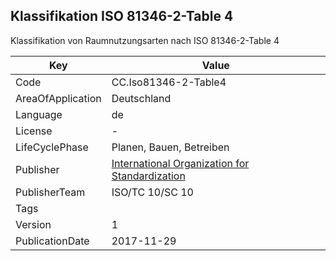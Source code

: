 ## Klassifikation ISO 81346-2-Table 4
Klassifikation von Raumnutzungsarten nach ISO 81346-2-Table 4

Key | Value |
--|--|
Code | CC.Iso81346-2-Table4 |  
AreaOfApplication | Deutschland |  
Language | de |  
License | - |  
LifeCyclePhase | Planen, Bauen, Betreiben |  
Publisher | [International Organization for Standardization](https://www.iso.org/standard/50858.html) |  
PublisherTeam | ISO/TC 10/SC 10 |  
Tags |  |  
Version | 1 |  
PublicationDate | 2017-11-29 |  
